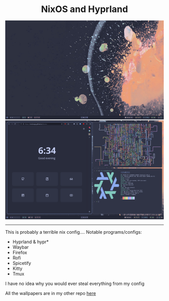 <h1 align="center">NixOS and Hyprland</h1>
<img src='./images/home.png'>
<img src='./images/tile.png'>

---

This is probably a terrible nix config....
Notable programs/configs:
- Hyprland & hypr*
- Waybar
- Firefox
- Rofi
- Spicetify
- Kitty
- Tmux


I have no idea why you would ever steal everything from my config

All the wallpapers are in my other repo [here](https://github.com/ironlungx/wallpapers)
